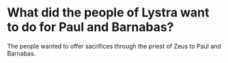 # What did the people of Lystra want to do for Paul and Barnabas?

The people wanted to offer sacrifices through the priest of Zeus to Paul and Barnabas.
